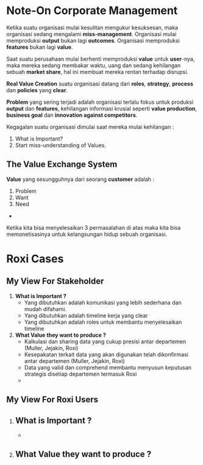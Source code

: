 # Note-On Corporate Management

Ketika suatu organisasi mulai kesulitan mengukur kesuksesan, maka organisasi sedang mengalami **miss-management**. Organisasi mulai memproduksi **output** bukan lagi **outcomes**. Organisasi memproduksi **features** bukan lagi **value**.

Saat suatu perusahaan mulai berhenti memproduksi **value** untuk **user**-nya, maka mereka sedang membakar waktu, uang dan sedang kehilangan sebuah **market share**, hal ini membuat mereka rentan terhadap disrupsi.

**Real Value Creation** suatu organisasi datang dari **roles**, **strategy**, **process** dan **policies** yang **clear**.

**Problem** yang sering terjadi adalah organisasi terlalu fokus untuk produksi **output** dan **features**, kehilangan informasi krusial seperti **value production**, **business goal** dan **innovation against competitors**.

Kegagalan suatu organisasi dimulai saat mereka mulai kehilangan :

1. What is Important?
2. Start miss-understanding of Values.



## The Value Exchange System

**Value** yang sesungguhnya dari seorang **customer** adalah :

1. Problem
2. Want
3. Need

- 

Ketika kita bisa menyelesaikan  3 permasalahan di atas maka kita bisa memonetisasinya untuk kelangsungan hidup sebuah organisasi.



# Roxi Cases

## My View For Stakeholder 

1. **What is Important ?**
   - Yang dibutuhkan adalah komunikasi yang lebih sederhana dan mudah difahami.
   - Yang dibutuhkan adalah timeline kerja yang clear
   - Yang dibutuhkan adalah roles untuk membantu menyelesaikan timeline
2. **What Value they want to produce ?**
   - Kalkulasi dan sharing data yang cukup presisi antar departemen (Muller, Jejakin, Roxi)
   - Kesepakatan terkait data yang akan digunakan telah dikonfirmasi antar departemen (Muller, Jejakin, Roxi)
   - Data yang valid dan comprehend membantu menyusun keputusan strategis disetiap departemen termasuk Roxi
   - 

## My View For Roxi Users

1. **What is Important ?**
   - 
   - 
2. **What Value they want to produce ?**
   - 